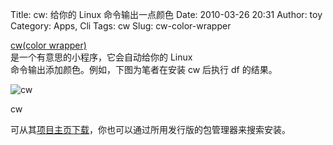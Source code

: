 Title: cw: 给你的 Linux 命令输出一点颜色
Date: 2010-03-26 20:31
Author: toy
Category: Apps, Cli
Tags: cw
Slug: cw-color-wrapper

[cw(color wrapper)](http://cwrapper.sourceforge.net/)  
是一个有意思的小程序，它会自动给你的 Linux  
命令输出添加颜色。例如，下图为笔者在安装 cw 后执行 df 的结果。

![cw](http://i.linuxtoy.org/images/2010/03/cw.png)

cw  

可从其[项目主页下载](http://cwrapper.sourceforge.net/)，你也可以通过所用发行版的包管理器来搜索安装。
